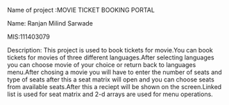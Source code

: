 Name of project :MOVIE TICKET BOOKING PORTAL

Name: Ranjan Milind Sarwade

MIS:111403079

Description:
	This project is used to book tickets for movie.You can book tickets for movies of three  different languages.After selecting languages you can choose movie of your choice or return back to languages menu.After chosing a movie you will have to enter the number of seats and type of seats
after this a seat matrix will open and you can choose seats from available seats.After this a reciept will be shown on the screen.Linked list is used for seat matrix and 2-d arrays are used for menu operations.  
